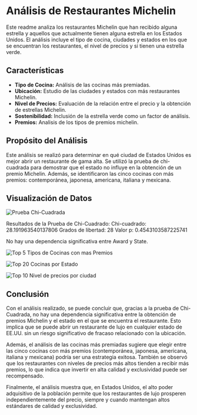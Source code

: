 # Análisis de Restaurantes Michelin

Este readme analiza los restaurantes Michelin que han recibido alguna estrella y aquellos que actualmente tienen alguna estrella en los Estados Unidos. El análisis incluye el tipo de cocina, ciudades y estados en los que se encuentran los restaurantes, el nivel de precios y si tienen una estrella verde.

## Características
- **Tipo de Cocina:** Análisis de las cocinas más premiadas.
- **Ubicación:** Estudio de las ciudades y estados con más restaurantes Michelin.
- **Nivel de Precios:** Evaluación de la relación entre el precio y la obtención de estrellas Michelin.
- **Sostenibilidad:** Inclusión de la estrella verde como un factor de análisis.
- **Premios:** Analisis de los tipos de premios michelin.

## Propósito del Análisis
Este análisis se realizó para determinar en qué ciudad de Estados Unidos es mejor abrir un restaurante de gama alta. Se utilizó la prueba de chi-cuadrada para demostrar que el estado no influye en la obtención de un premio Michelin. Además, se identificaron las cinco cocinas con más premios: contemporánea, japonesa, americana, italiana y mexicana.

## Visualización de Datos
![Prueba Chi-Cuadrada ](Imagenes/mapacalorpremiosporestado.png)

Resultados de la Prueba de Chi-Cuadrado:
Chi-cuadrado: 28.191963540137806
Grados de libertad: 28
Valor p: 0.4543103587225741

No hay una dependencia significativa entre Award y State. 

![Top 5 Tipos de Cocinas con mas Premios](Imagenes/Top5tiposdecocina.png)


![Top 20 Cocinas por Estado](Imagenes/Cocinaporestado.png)


![Top 10 Nivel de precios por ciudad](Imagenes/NiveldePrecios.png)


## Conclusión 

Con el análisis realizado, se puede concluir que, gracias a la prueba de Chi-Cuadrada, no hay una dependencia significativa entre la obtención de premios Michelin y el estado en el que se encuentra el restaurante. Esto implica que se puede abrir un restaurante de lujo en cualquier estado de EE.UU. sin un riesgo significativo de fracaso relacionado con la ubicación.

Además, el análisis de las cocinas más premiadas sugiere que elegir entre las cinco cocinas con más premios (contemporánea, japonesa, americana, italiana y mexicana) podría ser una estrategia exitosa. También se observó que los restaurantes con niveles de precios más altos tienden a recibir más premios, lo que indica que invertir en alta calidad y exclusividad puede ser recompensado.

Finalmente, el análisis muestra que, en Estados Unidos, el alto poder adquisitivo de la población permite que los restaurantes de lujo prosperen independientemente del precio, siempre y cuando mantengan altos estándares de calidad y exclusividad.
